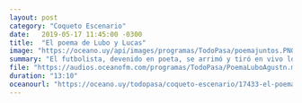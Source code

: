 ```yaml
---
layout: post
category: "Coqueto Escenario"
date:   2019-05-17 11:45:00 -0300
title:  "El poema de Lubo y Lucas"
image: "https://oceano.uy/api/images/programas/TodoPasa/poemajuntos.PNG"
summary: "El futbolista, devenido en poeta, se arrimó y tiró en vivo los versos dedicados a Villa Española. Lubo, fiel a su estilo, no se amilanó y presentó su propia versión de dicha pieza."
file: "https://audios.oceanofm.com/programas/TodoPasa/PoemaLuboAgustn.mp3"
duration: "13:10"
oceanourl: "https://oceano.uy/todopasa/coqueto-escenario/17433-el-poema-de-lubo-y-lucas"
---
```

  
